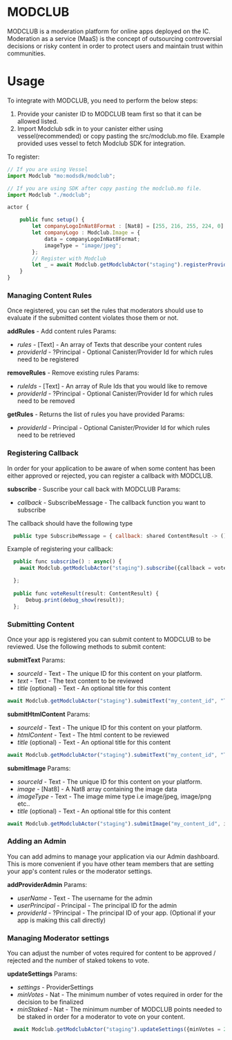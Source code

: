 # MODCLUB

MODCLUB is a moderation platform for online apps deployed on the IC. Moderation as a service (MaaS) is the concept of outsourcing controversial decisions or risky content in order to protect users and maintain trust within communities.


# Usage
To integrate with MODCLUB, you need to perform the below steps:
1. Provide your canister ID to MODCLUB team first so that it can be allowed listed.
2. Import Modclub sdk in to your canister either using vessel(recommended) or copy pasting the src/modclub.mo file. Example provided uses vessel to fetch Modclub SDK for integration.

To register:
```js
// If you are using Vessel
import Modclub "mo:modsdk/modclub";

// If you are using SDK after copy pasting the modclub.mo file.
import Modclub "./modclub";

actor {

    public func setup() {
        let companyLogoInNat8Format : [Nat8] = [255, 216, 255, 224, 0];
        let companyLogo : Modclub.Image = {
            data = companyLogoInNat8Format;
            imageType = "image/jpeg";
        };
        // Register with Modclub
        let _ = await Modclub.getModclubActor("staging").registerProvider("AppName", "AppDescription", ?companyLogo);
    }
}
```

### Managing Content Rules

Once registered, you can set the rules that moderators should use to evaluate if the submitted content violates those them or not.

**addRules** - Add content rules
Params:
- *rules* - [Text] - An array of Texts that describe your content rules
- *providerId* - ?Principal - Optional Canister/Provider Id for which rules need to be registered

**removeRules** - Remove existing rules
Params:
- *ruleIds* - [Text] - An array of Rule Ids that you would like to remove
- *providerId* - ?Principal - Optional Canister/Provider Id for which rules need to be removed

**getRules** - Returns the list of rules you have provided
Params:
- *providerId* - Principal - Optional Canister/Provider Id for which rules need to be retrieved


### Registering Callback
In order for your application to be aware of when some content has been either approved or rejected, you can register a callback with MODCLUB.

**subscribe** - Suscribe your call back with MODCLUB
Params:
- *callback* - SubscribeMessage - The callback function you want to subscribe

The callback should have the following type
```js
  public type SubscribeMessage = { callback: shared ContentResult -> (); };
```

Example of registering your callback:
```js
  public func subscribe() : async() {
    await Modclub.getModclubActor("staging").subscribe({callback = voteResult;});

  };
    
  public func voteResult(result: ContentResult) {
      Debug.print(debug_show(result));
  };
```

### Submitting Content

Once your app is registered you can submit content to MODCLUB to be reviewed. Use the following methods to submit content:

**submitText**
Params:
- *sourceId* - Text - The unique ID for this content on your platform. 
- *text* - Text - The text content to be reviewed
- *title* (optional) - Text - An optional title for this content

```js
await Modclub.getModclubActor("staging").submitText("my_content_id", "Text content to be reviewed", ?"Title of content");
```

**submitHtmlContent**
Params:
- *sourceId* - Text - The unique ID for this content on your platform. 
- *htmlContent* - Text - The html content to be reviewed
- *title* (optional) - Text - An optional title for this content

```js
await Modclub.getModclubActor("staging").submitText("my_content_id", "Text content to be reviewed", ?"Title of content");
```

**submitImage**
Params:
- *sourceId* - Text - The unique ID for this content on your platform. 
- *image* - [Nat8] - A Nat8 array containing the image data 
- *imageType* - Text - The image mime type i.e image/jpeg, image/png etc..
- *title* (optional) - Text - An optional title for this content

```js
await Modclub.getModclubActor("staging").submitImage("my_content_id", imageData, "image/png", ?"Title of Image Content");
```

### Adding an Admin
You can add admins to manage your application via our Admin dashboard. This is more convenient if you have other team members that are setting your app's content rules or the moderator settings.

**addProviderAdmin**
Params:
- *userName* - Text - The username for the admin
- *userPrincipal* - Principal - The principal ID for the admin
- *providerId* - ?Principal - The principal ID of your app. (Optional if your app is making this call directly) 

### Managing Moderator settings
You can adjust the number of votes required for content to be approved / rejected and the number of staked tokens to vote.

**updateSettings**
Params:
- *settings* - ProviderSettings
- *minVotes* - Nat - The minimum number of votes required in order for the decision to be finalized
- *minStaked* - Nat - The minimum number of MODCLUB points needed to be staked in order for a moderator to vote on your content.

```js
  await Modclub.getModclubActor("staging").updateSettings({minVotes = 2; minStaked = 100});
```
